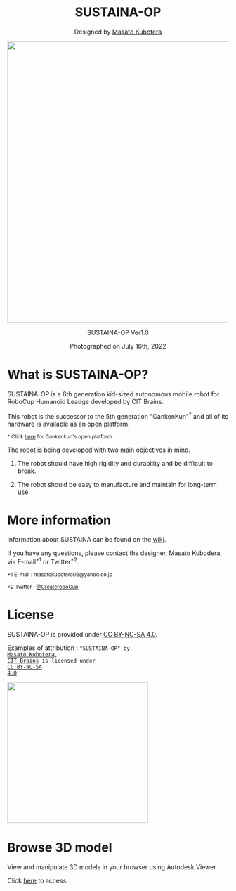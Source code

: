 <h1 align="center">
  SUSTAINA-OP
</h1>

<p align="center">
  Designed by <a href="https://github.com/MasatoKubotera">Masato Kubotera</a>
</P>

<p align="center">
  <img src="https://user-images.githubusercontent.com/53966390/179649825-2e39dd2a-3ecc-4411-954d-acd4d6080c3b.png" width="640px">
</P>

<p align="center">
  SUSTAINA-OP Ver1.0
</P>

<p align="center">
  Photographed on July 16th, 2022
</P>

<h1>What is SUSTAINA-OP?</h1>

SUSTAINA-OP is a 6th generation kid-sized autonomous mobile robot for RoboCup Humanoid Leadge developed by CIT Brains.

This robot is the successor to the 5th generation "GankenKun"<sup>*</sup> and all of its hardware is available as an open platform.

<p><small>* Click <a href="https://github.com/citbrains/OpenPlatform">here</a> for Gankenkun's open platform.</small></p>

<p>
The robot is being developed with two main objectives in mind.

1. The robot should have high rigidity and durability and be difficult to break.

2. The robot should be easy to manufacture and maintain for long-term use.
</p>

<h1>
  More information
</h1>

<p>
Information about SUSTAINA can be found on the <a href="https://github.com/citbrains/SUSTAINA-OP/wiki">wiki</a>.

If you have any questions, please contact the designer, Masato Kubodera, via E-mail<sup>*1</sup> or Twitter<sup>*2</sup>.

</p>

<p><small>*1 E-mail : masatokubotera06@yahoo.co.jp</small></p>

<p><small>*2 Twitter : <a href="https://twitter.com/CreateRoboCup">@CreateroboCup</a></small></p>

<h1>
  License
</h1>

<p>
SUSTAINA-OP is provided under <a href="https://creativecommons.org/licenses/by-nc-sa/4.0/">CC BY-NC-SA 4.0</a>.

Examples of attribution : <code>"SUSTAINA-OP" by <a href="https://github.com/MasatoKubotera">Masato Kubotera</a>, <a href="https://github.com/citbrains">CIT Brains</a> is licensed under <a href="https://creativecommons.org/licenses/by-nc-sa/4.0/">CC BY-NC-SA 4.0</a></code>
</p>

<img src="https://mirrors.creativecommons.org/presskit/buttons/88x31/png/by-nc-sa.png" width="320px">

<h1>
  Browse 3D model
</h1>

<p>
View and manipulate 3D models in your browser using Autodesk Viewer.

Click <a href="https://citbrains.github.io/SUSTAINA-OP/autodesk_viewer.html">here</a> to access.
</p>
